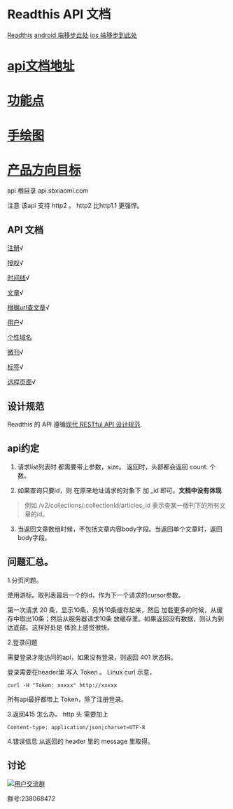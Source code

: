 # Readthis API 文档

 [Readthis](http://100000p.com) 
 [android 端移步此处](https://github.com/zhangshanhai/100000p-android) 
 [ios 端移步到此处](https://github.com/zhangshanhai/100000p-ios)

# [api文档地址](https://github.com/zhangshanhai/readthis-api)

# [功能点](https://github.com/zhangshanhai/readthis-web/blob/master/README.md)

# [手绘图](https://github.com/zhangshanhai/readthis-web/blob/master/img/index.md)

# [产品方向目标](https://github.com/zhangshanhai/readthis-api/blob/master/pm.md)


api 根目录 api.sbxiaomi.com

注意 该api 支持 http2 。 http2 比http1.1 更强悍。

## API 文档

[注册](https://github.com/zhangshanhai/readthis-api/blob/master/doc/register.md)√

[授权](https://github.com/zhangshanhai/readthis-api/blob/master/doc/authorization.md)√


[时间线](https://github.com/zhangshanhai/readthis-api/blob/master/doc/timelines.md)√

[文章](https://github.com/zhangshanhai/readthis-api/blob/master/doc/articles.md)√


[根据url查文章](https://github.com/zhangshanhai/readthis-api/blob/master/doc/bases.md)√


[用户](https://github.com/zhangshanhai/readthis-api/blob/master/doc/users.md)√


[个性域名](https://github.com/zhangshanhai/readthis-api/blob/master/doc/url-tokens.md)


[微刊](https://github.com/zhangshanhai/readthis-api/blob/master/doc/collections.md)√


[标签](https://github.com/zhangshanhai/readthis-api/blob/master/doc/tags.md)√


[远程页面](https://github.com/zhangshanhai/readthis-api/blob/master/doc/remote-pages.md)√

## 设计规范

Readthis 的 API 遵循[现代 RESTful API 设计规范](https://github.com/BlackGlory/modern-restful-api-design-specification).


## api约定

1. 请求list列表时 都需要带上参数，size。
返回时，头部都会返回 count: 个数。

2. 如果查询只要id，则 在原来地址请求的对象下 加 _id 即可。**文档中没有体现**

> 例如 /v2/collections/:collectionId/articles_id  表示查某一微刊下的所有文章的id。

3. 当返回文章数组时候，不包括文章内容body字段。当返回单个文章时，返回body字段。

## 问题汇总。

1.分页问题。

使用游标。取列表最后一个的id，作为下一个请求的cursor参数。

第一次请求 20 条，显示10条，另外10条缓存起来，然后 加载更多的时候，从缓存中取出10条；然后从服务器请求10条 放缓存里。如果返回没有数据，则认为到达底部。这样好处是 体验上感觉很快。

2.登录问题

需要登录才能访问的api，如果没有登录，则返回 401 状态码。

登录需要在header里 写入 Token 。
Linux curl 示意，

```
curl -H "Token: xxxxx" http://xxxxx
```

所有api最好都带上 Token，除了注册登录。

3.返回415 怎么办。 http 头 需要加上

```
Content-type: application/json;charset=UTF-8
```
 
4.错误信息 从返回的 header 里的 message 里取得。



## 讨论

[![](http://pub.idqqimg.com/wpa/images/group.png "用户交流群")](http://shang.qq.com/wpa/qunwpa?idkey=bc60b852e963704404153f225800257ab64dc5727cab6e777166f7d76046ba7a)

群号:238068472
